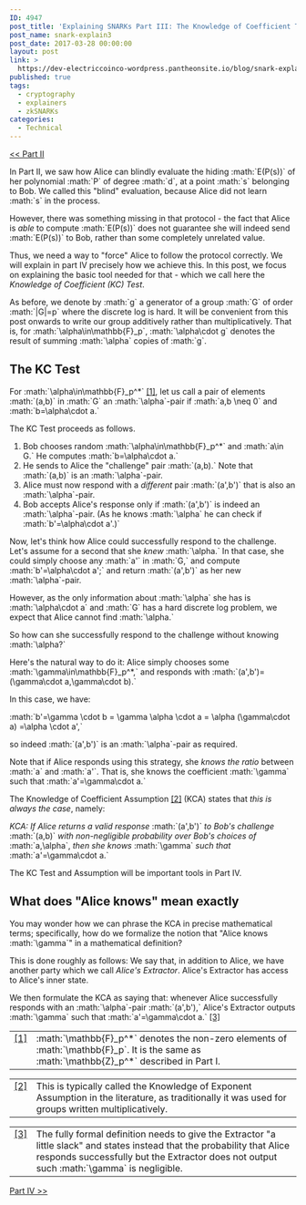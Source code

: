 ```yaml
---
ID: 4947
post_title: 'Explaining SNARKs Part III: The Knowledge of Coefficient Test and Assumption'
post_name: snark-explain3
post_date: 2017-03-28 00:00:00
layout: post
link: >
  https://dev-electriccoinco-wordpress.pantheonsite.io/blog/snark-explain3/
published: true
tags:
  - cryptography
  - explainers
  - zkSNARKs
categories:
  - Technical
---
```

<p><a class="reference external" href="/blog/snark-explain2/">&lt;&lt; Part II</a></p>
<p>In Part II, we saw how Alice can blindly evaluate the hiding :math:`E(P(s))` of her polynomial :math:`P` of degree :math:`d`, at a point :math:`s` belonging to Bob. We called this "blind" evaluation, because Alice did not learn :math:`s` in the process.</p>
<p>However, there was something missing in that protocol - the fact that Alice is <em>able</em> to compute :math:`E(P(s))` does not guarantee she will indeed send :math:`E(P(s))` to Bob, rather than some completely unrelated value.</p>
<p>Thus, we need a way to "force" Alice to follow the protocol correctly. We will explain in part IV precisely how we achieve this. In this post, we focus on explaining the basic tool needed for that - which we call here the <em>Knowledge of Coefficient (KC) Test</em>.</p>
<p>As before, we denote by :math:`g` a generator of a group :math:`G` of order :math:`|G|=p` where the discrete log is hard. It will be convenient from this post onwards to write our group additively rather than multiplicatively. That is, for :math:`\alpha\in\mathbb{F}_p`, :math:`\alpha\cdot g` denotes the result of summing :math:`\alpha` copies of :math:`g`.</p>
<h2>The KC Test</h2>
<p>For :math:`\alpha\in\mathbb{F}_p^*` <a class="footnote-reference" href="#id4" id="id1">[1]</a>, let us call a pair of elements :math:`(a,b)` in :math:`G` an :math:`\alpha`-pair if :math:`a,b \neq 0` and :math:`b=\alpha\cdot a.`</p>
<p>The KC Test proceeds as follows.</p>
<ol>
<li>Bob chooses random :math:`\alpha\in\mathbb{F}_p^*` and :math:`a\in G.` He computes :math:`b=\alpha\cdot a.`</li>
<li>He sends to Alice the "challenge" pair :math:`(a,b).` Note that :math:`(a,b)` is an :math:`\alpha`-pair.</li>
<li>Alice must now respond with a <em>different</em> pair :math:`(a',b')` that is also an :math:`\alpha`-pair.</li>
<li>Bob accepts Alice's response only if :math:`(a',b')` is indeed an :math:`\alpha`-pair. (As he knows :math:`\alpha` he can check if :math:`b'=\alpha\cdot a'.)`</li>
</ol>
<p>Now, let's think how Alice could successfully respond to the challenge. Let's assume for a second that she <em>knew</em> :math:`\alpha.` In that case, she could simply choose any :math:`a'` in :math:`G,` and compute :math:`b'=\alpha\cdot a';` and return :math:`(a',b')` as her new :math:`\alpha`-pair.</p>
<p>However, as the only information about :math:`\alpha` she has is :math:`\alpha\cdot a` and :math:`G` has a hard discrete log problem, we expect that Alice cannot find :math:`\alpha.`</p>
<p>So how can she successfully respond to the challenge without knowing :math:`\alpha?`</p>
<p>Here's the natural way to do it: Alice simply chooses some :math:`\gamma\in\mathbb{F}_p^*,` and responds with :math:`(a',b')=(\gamma\cdot a,\gamma\cdot b).`</p>
<p>In this case, we have:</p>
<p>:math:`b'=\gamma \cdot b = \gamma \alpha \cdot a = \alpha (\gamma\cdot a) =\alpha \cdot a',`</p>
<p>so indeed :math:`(a',b')` is an :math:`\alpha`-pair as required.</p>
<p>Note that if Alice responds using this strategy, she <em>knows the ratio</em> between :math:`a` and :math:`a'`. That is, she knows the coefficient :math:`\gamma` such that :math:`a'=\gamma\cdot a.`</p>
<p>The Knowledge of Coefficient Assumption <a class="footnote-reference" href="#id5" id="id2">[2]</a> (KCA) states that <em>this is always the case</em>, namely:</p>
<p><em>KCA: If Alice returns a valid response</em> :math:`(a',b')` <em>to Bob's challenge</em> :math:`(a,b)` <em>with non-negligible probability over Bob's choices of</em> :math:`a,\alpha`, <em>then she knows</em> :math:`\gamma` <em>such that</em> :math:`a'=\gamma\cdot a.`</p>
<p>The KC Test and Assumption will be important tools in Part IV.</p>
<h2>What does "Alice knows" mean exactly</h2>
<p>You may wonder how we can phrase the KCA in precise mathematical terms; specifically, how do we formalize the notion that "Alice knows :math:`\gamma`" in a mathematical definition?</p>
<p>This is done roughly as follows: We say that, in addition to Alice, we have another party which we call <em>Alice's Extractor</em>. Alice's Extractor has access to Alice's inner state.</p>
<p>We then formulate the KCA as saying that: whenever Alice successfully responds with an :math:`\alpha`-pair :math:`(a',b'),` Alice's Extractor outputs :math:`\gamma` such that :math:`a'=\gamma\cdot a.` <a class="footnote-reference" href="#id6" id="id3">[3]</a></p>
<table class="docutils footnote table table-responsive" frame="void" id="id4" rules="none">
<colgroup>
<col class="label">
<col></colgroup>
<tbody valign="top">
<tr>
<td class="label"><a class="fn-backref" href="#id1">[1]</a></td>
<td>:math:`\mathbb{F}_p^*` denotes the non-zero elements of :math:`\mathbb{F}_p`. It is the same as :math:`\mathbb{Z}_p^*` described in Part I.</td>
</tr>
</tbody>
</table>
<table class="docutils footnote table table-responsive" frame="void" id="id5" rules="none">
<colgroup>
<col class="label">
<col></colgroup>
<tbody valign="top">
<tr>
<td class="label"><a class="fn-backref" href="#id2">[2]</a></td>
<td>This is typically called the Knowledge of Exponent Assumption in the literature, as traditionally it was used for groups written multiplicatively.</td>
</tr>
</tbody>
</table>
<table class="docutils footnote table table-responsive" frame="void" id="id6" rules="none">
<colgroup>
<col class="label">
<col></colgroup>
<tbody valign="top">
<tr>
<td class="label"><a class="fn-backref" href="#id3">[3]</a></td>
<td>The fully formal definition needs to give the Extractor "a little slack" and states instead that the probability that Alice responds successfully but the Extractor does not output such :math:`\gamma` is negligible.</td>
</tr>
</tbody>
</table>
<p><a class="reference external" href="/blog/snark-explain4.html">Part IV &gt;&gt;</a></p>
